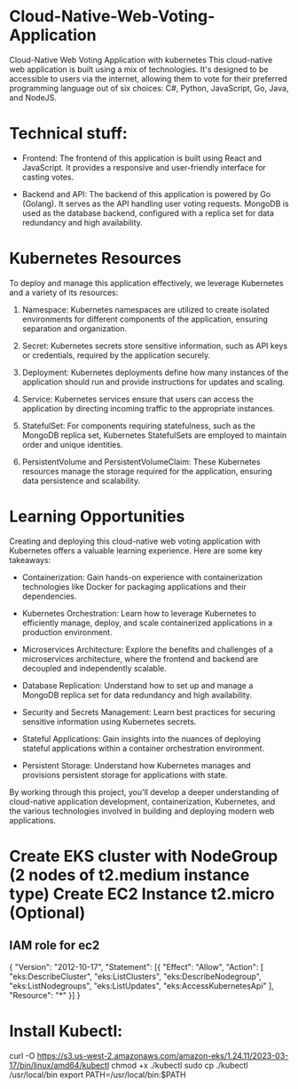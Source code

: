# Cloud-Native-Web-Voting-Application
Cloud-Native Web Voting Application with kubernetes
This cloud-native web application is built using a mix of technologies. It's designed to be accessible to users via the internet, allowing them to vote for their preferred programming language out of six choices: C#, Python, JavaScript, Go, Java, and NodeJS.



# Technical stuff:

* Frontend: The frontend of this application is built using React and JavaScript. It provides a responsive and user-friendly interface for casting votes.

* Backend and API: The backend of this application is powered by Go (Golang). It serves as the API handling user voting requests. MongoDB is used as the database backend, configured with a replica set for data redundancy and high availability.

# Kubernetes Resources
To deploy and manage this application effectively, we leverage Kubernetes and a variety of its resources:

1. Namespace: Kubernetes namespaces are utilized to create isolated environments for different components of the application, ensuring separation and organization.

2. Secret: Kubernetes secrets store sensitive information, such as API keys or credentials, required by the application securely.

3. Deployment: Kubernetes deployments define how many instances of the application should run and provide instructions for updates and scaling.

4. Service: Kubernetes services ensure that users can access the application by directing incoming traffic to the appropriate instances.

5. StatefulSet: For components requiring statefulness, such as the MongoDB replica set, Kubernetes StatefulSets are employed to maintain order and unique identities.

5. PersistentVolume and PersistentVolumeClaim: These Kubernetes resources manage the storage required for the application, ensuring data persistence and scalability.

# Learning Opportunities
Creating and deploying this cloud-native web voting application with Kubernetes offers a valuable learning experience. Here are some key takeaways:

* Containerization: Gain hands-on experience with containerization technologies like Docker for packaging applications and their dependencies.

* Kubernetes Orchestration: Learn how to leverage Kubernetes to efficiently manage, deploy, and scale containerized applications in a production environment.

* Microservices Architecture: Explore the benefits and challenges of a microservices architecture, where the frontend and backend are decoupled and independently scalable.

* Database Replication: Understand how to set up and manage a MongoDB replica set for data redundancy and high availability.

* Security and Secrets Management: Learn best practices for securing sensitive information using Kubernetes secrets.

* Stateful Applications: Gain insights into the nuances of deploying stateful applications within a container orchestration environment.

* Persistent Storage: Understand how Kubernetes manages and provisions persistent storage for applications with state.

By working through this project, you'll develop a deeper understanding of cloud-native application development, containerization, Kubernetes, and the various technologies involved in building and deploying modern web applications.




# Create EKS cluster with NodeGroup (2 nodes of t2.medium instance type) Create EC2 Instance t2.micro (Optional)

## IAM role for ec2

{
	"Version": "2012-10-17",
	"Statement": [{
		"Effect": "Allow",
		"Action": [
			"eks:DescribeCluster",
			"eks:ListClusters",
			"eks:DescribeNodegroup",
			"eks:ListNodegroups",
			"eks:ListUpdates",
			"eks:AccessKubernetesApi"
		],
		"Resource": "*"
	}]
}

# Install Kubectl:

curl -O https://s3.us-west-2.amazonaws.com/amazon-eks/1.24.11/2023-03-17/bin/linux/amd64/kubectl
chmod +x ./kubectl
sudo cp ./kubectl /usr/local/bin
export PATH=/usr/local/bin:$PATH


